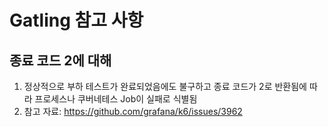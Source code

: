 # Gatling 참고 사항

## 종료 코드 2에 대해
1. 정상적으로 부하 테스트가 완료되었음에도 불구하고 종료 코드가 2로 반환됨에 따라 프로세스나 쿠버네테스 Job이 실패로 식별됨
2. 참고 자료: https://github.com/grafana/k6/issues/3962
